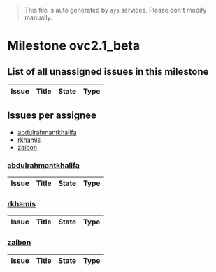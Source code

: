 > This file is auto generated by `ays` services. Please don't modify manually.

# Milestone ovc2.1_beta

## List of all unassigned issues in this milestone

|Issue|Title|State|Type|
|-----|-----|-----|---|


## Issues per assignee
- [abdulrahmantkhalifa](#abdulrahmantkhalifa)
- [rkhamis](#rkhamis)
- [zaibon](#zaibon)



### [abdulrahmantkhalifa](https://github.com/abdulrahmantkhalifa)

|Issue|Title|State|Type|
|-----|-----|-----|----|


### [rkhamis](https://github.com/rkhamis)

|Issue|Title|State|Type|
|-----|-----|-----|----|


### [zaibon](https://github.com/zaibon)

|Issue|Title|State|Type|
|-----|-----|-----|----|


